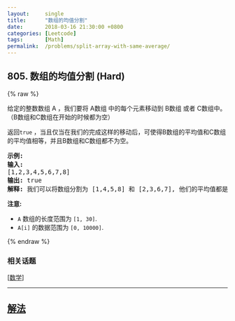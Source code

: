 ```yaml
---
layout:     single
title:      "数组的均值分割"
date:       2018-03-16 21:30:00 +0800
categories: [Leetcode]
tags:       [Math]
permalink:  /problems/split-array-with-same-average/
---
```


## 805. 数组的均值分割 (Hard)

{% raw %}

<p>给定的整数数组 A ，我们要将 A数组 中的每个元素移动到 B数组 或者 C数组中。（B数组和C数组在开始的时候都为空）</p>

<p>返回<code>true</code> ，当且仅当在我们的完成这样的移动后，可使得B数组的平均值和C数组的平均值相等，并且B数组和C数组都不为空。</p>

<pre>
<strong>示例:</strong>
<strong>输入:</strong> 
[1,2,3,4,5,6,7,8]
<strong>输出:</strong> true
<strong>解释: </strong>我们可以将数组分割为 [1,4,5,8] 和 [2,3,6,7], 他们的平均值都是4.5。
</pre>

<p><strong>注意:</strong></p>

<ul>
	<li><code>A</code> 数组的长度范围为 <code>[1, 30]</code>.</li>
	<li><code>A[i]</code> 的数据范围为 <code>[0, 10000]</code>.</li>
</ul>

{% endraw %}

### 相关话题
  [[数学](https://github.com/openset/leetcode/tree/master/tag/math/README.md)]

---

## [解法](https://github.com/openset/leetcode/tree/master/problems/split-array-with-same-average)
